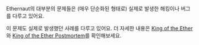Ethernaut의 대부분의 문제들은 (매우 단순화된 형태로) 실제로 발생한 해킹이나 버그를 다루고 있어요.

이 문제도 실제로 발생했던 사례를 다루고 있어요. 더 자세한 내용은 [King of the Ether](https://www.kingoftheether.com/thrones/kingoftheether/index.html) 와 [King of the Ether Postmortem](http://www.kingoftheether.com/postmortem.html)를 확인해보세요.